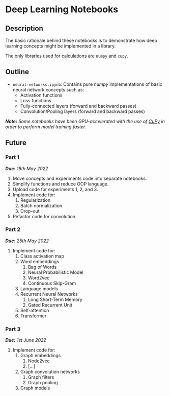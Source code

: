 # Deep Learning Notebooks

## Description

The basic rationale behind these notebooks is to demonstrate how deep learning concepts might be implemented in a library.

The only libraries used for calculations are `numpy` and `cupy`.

## Outline

* `neural-networks.ipynb`: Contains pure *numpy* implementations of basic neural network concepts such as:
  * Activation functions
  * Loss functions
  * Fully-connected layers (forward and backward passes)
  * Convolution/Pooling layers (forward and backward passes)

***Note:** Some notebooks have been GPU-accelerated with the use of [CuPy](https://github.com/cupy/cupy) in order to perform model training faster.*


## Future

### Part 1

***Due:** 18th May 2022*

1. Move concepts and experiments code into separate notebooks.
2. Simplify functions and reduce OOP language.
3. Upload code for experiments 1, 2, and 3.
4. Implement code for:
   1. Regularization
   2. Batch normalization
   3. Drop-out
5. Refactor code for convolution.

### Part 2

***Due:** 25th May 2022*

1. Implement code for:
   1. Class activation map
   2. Word embeddings
      1. Bag of Words
      2. Neural Probabilistic Model
      3. Word2vec
      4. Continuous Skip-Gram
   3. Language models
   4. Recurrent Neural Networks
      1. Long Short-Term Memory
      2. Gated Recurrent Unit
   5. Self-attention
   6. Transformer

### Part 3

***Due:** 1st June 2022*

1. Implement code for:
   1. Graph embeddings
      1. Node2vec
      2. [...]
   2. Graph convolution networks
      1. Graph filters
      2. Graph pooling
   3. Graph models
